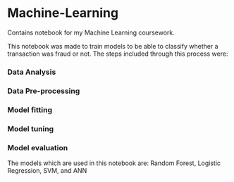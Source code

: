 # Machine-Learning
Contains notebook for my Machine Learning coursework.

This notebook was made to train models to be able to classify whether a transaction was fraud or not. The steps included through this process were: 

### Data Analysis
### Data Pre-processing
### Model fitting
### Model tuning
### Model evaluation

The models which are used in this notebook are: Random Forest, Logistic Regression, SVM, and ANN
